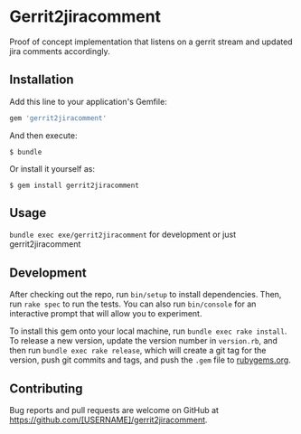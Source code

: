 # Gerrit2jiracomment

Proof of concept implementation that listens on a gerrit stream and updated jira comments accordingly.

## Installation

Add this line to your application's Gemfile:

```ruby
gem 'gerrit2jiracomment'
```

And then execute:

    $ bundle

Or install it yourself as:

    $ gem install gerrit2jiracomment

## Usage

`bundle exec exe/gerrit2jiracomment` for development or just gerrit2jiracomment

## Development

After checking out the repo, run `bin/setup` to install dependencies. Then, run `rake spec` to run the tests. You can also run `bin/console` for an interactive prompt that will allow you to experiment.

To install this gem onto your local machine, run `bundle exec rake install`. To release a new version, update the version number in `version.rb`, and then run `bundle exec rake release`, which will create a git tag for the version, push git commits and tags, and push the `.gem` file to [rubygems.org](https://rubygems.org).

## Contributing

Bug reports and pull requests are welcome on GitHub at https://github.com/[USERNAME]/gerrit2jiracomment.
